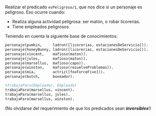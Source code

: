Realizar el predicado `esPeligroso/1`, que nos dice si un personaje es peligroso. Eso ocurre cuando:

* Realiza alguna actividad peligrosa: ser matón, o robar licorerías.
* Tiene empleados peligrosos


Teniendo en cuenta la siguiente base de conocimientos:

```prolog
personaje(pumkin,     ladron([licorerias, estacionesDeServicio])).
personaje(honeyBunny, ladron([licorerias, estacionesDeServicio])).
personaje(vincent,    mafioso(maton)).
personaje(jules,      mafioso(maton)).
personaje(marsellus,  mafioso(capo)).
personaje(winston,    mafioso(resuelveProblemas)).
personaje(mia,        actriz([foxForceFive])).
personaje(butch,      boxeador).

%trabajaPara(Empleador, Empleado)
trabajaPara(marsellus, vincent).
trabajaPara(marsellus, jules).
trabajaPara(marsellus, winston).
```

(No olvidarse del requerimiento de que los predicados sean **_inversibles_**!)
